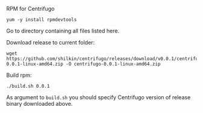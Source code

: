 RPM for Centrifugo

```
yum -y install rpmdevtools
```

Go to directory containing all files listed here.

Download release to current folder:

```
wget https://github.com/shilkin/centrifugo/releases/download/v0.0.1/centrifugo-0.0.1-linux-amd64.zip -O centrifugo-0.0.1-linux-amd64.zip
```

Build rpm:

```
./build.sh 0.0.1
```

As argument to `build.sh` you should specify Centrifugo version of release binary downloaded above.